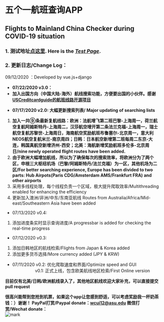 # 五个一航班查询APP
## Flights to Mainland China Checker during COVID-19 situation


### 1. 测试地址[点这里](https://flights.vincentc.us). Here is the *[Test Page](https://flights.vincentc.us)*.
### 2. 更新日志/Change Log：
09/12/2020 ：Developed by vue.js+django
<ul><li><strong><span class="has-inline-color has-vivid-red-color">07/22/2020 v3.0：</span></strong></li><li><strong><span class="has-inline-color has-vivid-red-color">加入出国方向（中国大陆-海外）航线搜索功能，方便要出国的小伙伴。感谢<a href="https://github.com/USCreditCardGuide/airlines-to-china-covid-19" target="_blank" aria-label="undefined (opens in a new tab)" rel="noreferrer noopener">USCreditcardguide的航班线路开源项目</a></span></strong></li></ul>

<ul><li><span class="has-inline-color has-vivid-red-color"><strong>07/17/2020 v2.0: 大幅更新搜索列表/ Major updating of searching lists</strong></span></li></ul>


<ol><li><span class="has-inline-color has-vivid-red-color"><strong>加入一共⑨条最新复航线路：欧洲：法航增飞第二班巴黎-上海周一，荷兰航空复航阿姆斯特丹-上海周二，汉莎航空增开第二条法兰克福-上海周一，瑞士航空复航苏黎世-上海周日，海南航空奖励航班布鲁塞尔-北京周一，意大利NEOS航空复航米兰-南京周四；日韩：日本航空新增第二班每周二东京-大连，韩国真航空新增济州-西安；北美：海航新增奖励航班多伦多-北京周日/nine newly operated flight routes have been added.</strong></span></li><li><span class="has-inline-color has-vivid-red-color"><strong>由于欧洲大幅增加航线，所以为了确保每次的搜索效率，将欧洲分为了两个区，申根三大枢纽机场（巴黎/阿姆斯特丹/法兰克福）为一区，其他机场为二区/For better searching experience, Europe has been divided to two parts: Hub Airpots(Paris CDG/Amsterdam AMS/Frankfurt FRA) and other airports </strong></span></li><li>采用多线程处理，每个线程负责一个区域，极大提升爬取效率/Multithreading enabled for enhancing the efficiency</li><li>更新加入澳洲/非洲/中东/东南亚航线 Routes from Australia/Africa/Mid-east/Southeastern Asia have been added</li></ol> 

* 07/13/2020 v0.4: 
1. 添加进度条实时显示查询进度/A progressbar is added for checking the real-time progress

* 07/12/2020 v0.3: 
1. 添加日韩地区的航线检索/Flights from Japan & Korea added
2. 添加更多货币选择/More currency added (JPY & KRW)

* 07/11/2020 v0.2: 优化爬取速度和界面/Optimize speed and GUI  
&emsp;&emsp;&emsp;&emsp;&emsp; v0.1: 正式上线，包含欧美航线地区检索/First Online version

**目前仅有北美/日韩/欧洲航线录入了，其他地区航线欢迎大家补充，可以直接提交pull request**

**很高兴能帮到您抢到机票，如果这个app让您感到舒适，可以考虑奖励我一杯奶茶钱：）谢谢！
PayPal打赏/Paypal donate：wcui12@asu.edu
微信打赏/Wechat donate：** \
![mark](https://vincentc.us/wp-content/uploads/2020/07/wechat-screenshot_20200720002111.png)
